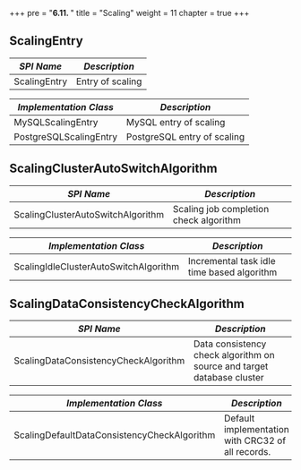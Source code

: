 +++
pre = "<b>6.11. </b>"
title = "Scaling"
weight = 11
chapter = true
+++

## ScalingEntry

| *SPI Name*             | *Description*               |
| ---------------------- | --------------------------- |
| ScalingEntry           | Entry of scaling            |

| *Implementation Class* | *Description*               |
| ---------------------- | --------------------------- |
| MySQLScalingEntry      | MySQL entry of scaling      |
| PostgreSQLScalingEntry | PostgreSQL entry of scaling |

## ScalingClusterAutoSwitchAlgorithm

| *SPI Name*                                  | *Description*                               |
| ------------------------------------------- | ------------------------------------------- |
| ScalingClusterAutoSwitchAlgorithm           | Scaling job completion check algorithm      |

| *Implementation Class*                      | *Description*                               |
| ------------------------------------------- | ------------------------------------------- |
| ScalingIdleClusterAutoSwitchAlgorithm       | Incremental task idle time based algorithm  |

## ScalingDataConsistencyCheckAlgorithm

| *SPI Name*                                  | *Description*                               |
| ------------------------------------------- | ------------------------------------------- |
| ScalingDataConsistencyCheckAlgorithm        | Data consistency check algorithm on source and target database cluster |

| *Implementation Class*                      | *Description*                               |
| ------------------------------------------- | ------------------------------------------- |
| ScalingDefaultDataConsistencyCheckAlgorithm | Default implementation with CRC32 of all records. |
